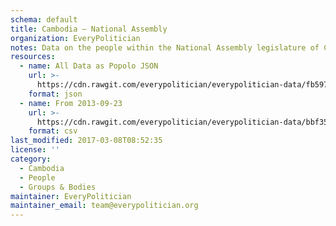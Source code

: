 ```yaml
---
schema: default
title: Cambodia — National Assembly
organization: EveryPolitician
notes: Data on the people within the National Assembly legislature of Cambodia.
resources:
  - name: All Data as Popolo JSON
    url: >-
      https://cdn.rawgit.com/everypolitician/everypolitician-data/fb597eff4ce6740044ae8ce5ecab32dde400da18/data/Cambodia/National_Assembly/ep-popolo-v1.0.json
    format: json
  - name: From 2013-09-23
    url: >-
      https://cdn.rawgit.com/everypolitician/everypolitician-data/bbf350a9d1c79a76b4c6b5dc8f2059f7afec8e58/data/Cambodia/National_Assembly/term-5.csv
    format: csv
last_modified: 2017-03-08T08:52:35
license: ''
category:
  - Cambodia
  - People
  - Groups & Bodies
maintainer: EveryPolitician
maintainer_email: team@everypolitician.org
---
```

